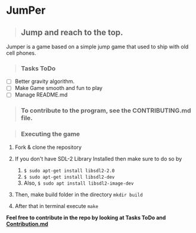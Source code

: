 # JumPer

>## Jump and reach to the top.

Jumper is a game based on a simple jump game that used to ship with old cell phones. 

>### Tasks ToDo
* [ ] Better gravity algorithm.
* [ ] Make Game smooth and fun to play
* [ ] Manage README.md

>### To contribute to the program, see the CONTRIBUTING.md file.

>### Executing the game
1. Fork & clone the repository
2. If you don't have SDL-2 Library Installed then make sure to do so by
   1.    `$ sudo apt-get install libsdl2-2.0`
   2.    `$ sudo apt-get install libsdl2-dev`
   3.    Also,  `$ sudo apt install libsdl2-image-dev`
3. Then, make build folder in the directory
        ```
        mkdir build
        ```

4. After that in terminal execute `make`

**Feel free to contribute in the repo by looking at Tasks ToDo and [Contribution.md](CONTRIBUTING.md)**
